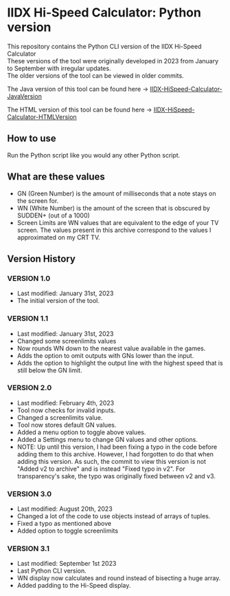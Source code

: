 # IIDX Hi-Speed Calculator: Python version

This repository contains the Python CLI version of the IIDX Hi-Speed Calculator  
These versions of the tool were originally developed in 2023 from January to September with irregular updates.  
The older versions of the tool can be viewed in older commits.  

The Java version of this tool can be found here &#8594; [IIDX-HiSpeed-Calculator-JavaVersion](https://github.com/spicakitty/IIDX-HiSpeed-Calculator-JavaVersion)

The HTML version of this tool can be found here &#8594; [IIDX-HiSpeed-Calculator-HTMLVersion](https://github.com/spicakitty/IIDX-HiSpeed-Calculator-HTMLVersion)
  
## How to use  
Run the Python script like you would any other Python script.  
## What are these values
- GN (Green Number) is the amount of milliseconds that a note stays on the screen for.
- WN (White Number) is the amount of the screen that is obscured by SUDDEN+ (out of a 1000)
- Screen Limits are WN values that are equivalent to the edge of your TV screen. The values present in this archive correspond to the values I approximated on my CRT TV.

## Version History
### VERSION 1.0  
- Last modified: January 31st, 2023  
- The initial version of the tool.  

### VERSION 1.1
- Last modified: January 31st, 2023  
- Changed some screenlimits values  
- Now rounds WN down to the nearest value available in the games.  
- Adds the option to omit outputs with GNs lower than the input.  
- Adds the option to highlight the output line with the highest speed that is still below the GN limit.  

### VERSION 2.0
- Last modified: February 4th, 2023
- Tool now checks for invalid inputs.
- Changed a screenlimits value.
- Tool now stores default GN values.
- Added a menu option to toggle above values.
- Added a Settings menu to change GN values and other options.
- NOTE: Up until this version, I had been fixing a typo in the code before adding them to this archive. However, I had forgotten to do that when adding this version. As such, the commit to view this version is not "Added v2 to archive" and is instead "Fixed typo in v2". For transparency's sake, the typo was originally fixed between v2 and v3.

### VERSION 3.0
- Last modified: August 20th, 2023
- Changed a lot of the code to use objects instead of arrays of tuples.
- Fixed a typo as mentioned above
- Added option to toggle screenlimits

### VERSION 3.1
- Last modified: September 1st 2023
- Last Python CLI version.
- WN display now calculates and round instead of bisecting a huge array.
- Added padding to the Hi-Speed display.
